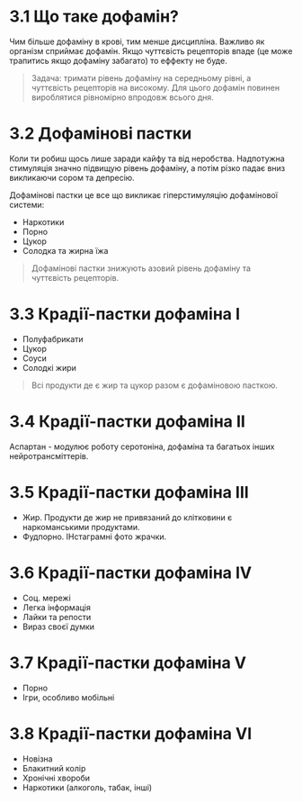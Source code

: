 # 3.1 Що таке дофамін?
Чим більше дофаміну в крові, тим менше дисципліна.
Важливо як організм сприймає дофамін. Якщо чуттєвість рецепторів впаде (це може трапитись якщо дофаміну забагато) то еффекту не буде.

> Задача: тримати рівень дофаміну на середньому рівні, а чуттєвість рецепторів на високому.
> Для цього дофамін повинен вироблятися рівномірно впродовж всього дня.

# 3.2 Дофамінові пастки
Коли ти робиш щось лише заради кайфу та від неробства.
Надпотужна стимуляція значно підвищую рівень дофаміну, а потім різко падає вниз викликаючи сором та депресію.

Дофамінові пастки це все що викликає гіперстимуляцію дофамінової системи:
* Наркотики
* Порно
* Цукор
* Солодка та жирна їжа

> Дофамінові пастки знижують азовий рівень дофаміну та чуттєвість рецепторів.

# 3.3 Крадії-пастки дофаміна І
* Полуфабрикати
* Цукор
* Соуси
* Солодкі жири

> Всі продукти де є жир та цукор разом є дофаміновою пасткою.


# 3.4 Крадії-пастки дофаміна ІІ
Аспартан - модулює роботу серотоніна, дофаміна та багатьох інших нейротрансміттерів.

# 3.5 Крадії-пастки дофаміна ІІІ
* Жир. Продукти де жир не привязаний до клітковини є наркоманськими продуктами.
* Фудпорно. ІНстаграмні фото жрачки.

# 3.6 Крадії-пастки дофаміна ІV
* Соц. мережі
* Легка інформація
* Лайки та репости
* Вираз своєї думки

# 3.7 Крадії-пастки дофаміна V
* Порно
* Ігри, особливо мобільні

# 3.8 Крадії-пастки дофаміна VІ
* Новізна
* Блакитний колір
* Хронічні хвороби
* Наркотики (алкоголь, табак, інші)